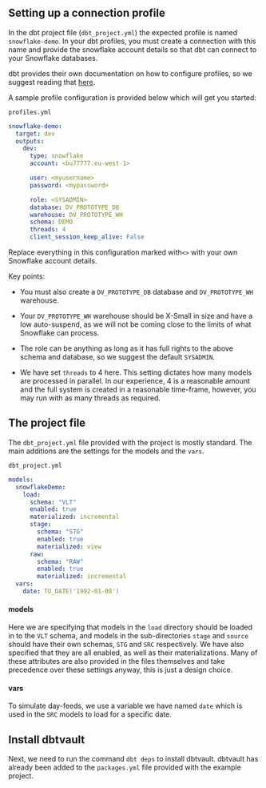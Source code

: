 ## Setting up a connection profile

In the dbt project file (```dbt_project.yml```) the expected profile is named ```snowflake-demo```.
In your dbt profiles, you must create a connection with this name and provide the snowflake
account details so that dbt can connect to your Snowflake databases. 

dbt provides their own documentation on how to configure profiles, so we suggest reading that
[here](https://docs.getdbt.com/docs/configure-your-profile).

A sample profile configuration is provided below which will get you started:

```profiles.yml```
```yaml
snowflake-demo:
  target: dev
  outputs:
    dev:
      type: snowflake
      account: <bu77777.eu-west-1>

      user: <myusername>
      password: <mypassword>

      role: <SYSADMIN>
      database: DV_PROTOTYPE_DB
      warehouse: DV_PROTOTYPE_WH
      schema: DEMO
      threads: 4
      client_session_keep_alive: False
```

Replace everything in this configuration marked with```<>``` with your own Snowflake account details.

Key points:

- You must also create a ```DV_PROTOTYPE_DB``` database and ```DV_PROTOTYPE_WH``` warehouse.

- Your ```DV_PROTOTYPE_WH``` warehouse should be X-Small in size and have a low auto-suspend, as we will
not be coming close to the limits of what Snowflake can process.

- The role can be anything as long as it has full rights to the above schema and database, so we suggest the
default ```SYSADMIN```.

- We have set ```threads``` to 4 here. This setting dictates how 
many models are processed in parallel. In our experience, 4 is a reasonable amount and the full system is created in a 
reasonable time-frame, however, you may run with as many threads as required. 

## The project file

The ```dbt_project.yml``` file provided with the project is mostly standard. The main additions are the
settings for the models and the ```vars```.

```dbt_project.yml```
```yaml
models:
  snowflakeDemo:
    load:
      schema: "VLT"
      enabled: true
      materialized: incremental
      stage:
        schema: "STG"
        enabled: true
        materialized: view
      raw:
        schema: "RAW"
        enabled: true
        materialized: incremental
  vars:
    date: TO_DATE('1992-01-08')
```

#### models

Here we are specifying that models in the ```load``` directory should be loaded in to the ```VLT```
schema, and models in the sub-directories ```stage``` and ```source``` should have their own schemas, 
```STG``` and ```SRC``` respectively. We have also specified that they are all enabled, as well
as their materializations. Many of these attributes are also provided in the files themselves and take
precedence over these settings anyway, this is just a design choice. 

#### vars

To simulate day-feeds, we use a variable we have named ```date``` which is used in the ```SRC``` models to
load for a specific date.

## Install dbtvault

Next, we need to run the command ```dbt deps``` to install dbtvault. 
dbtvault has already been added to the ```packages.yml``` file provided with the example project.
